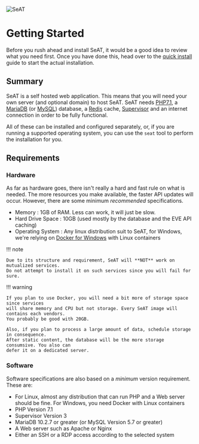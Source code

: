 ![SeAT](https://i.imgur.com/aPPOxSK.png)

# Getting Started

Before you rush ahead and install SeAT, it would be a good idea to review what you need first. Once you have done this,
head over to the [quick install](quick_install/) guide to start the actual installation.

## Summary
SeAT is a self hosted web application. This means that you will need your own server (and optional domain) to host SeAT. SeAT needs [PHP7.1](http://php.net/), a [MariaDB](https://mariadb.org/) (or [MySQL](https://www.mysql.com/)) database, a [Redis](https://redis.io/) cache, [Supervisor](http://supervisord.org/) and an internet connection in order to be fully functional.

All of these can be installed and configured separately, or, if you are running a supported operating system, you can use the `seat` tool to perform the installation for you.

## Requirements

### Hardware
As far as hardware goes, there isn't really a hard and fast rule on what is needed. The more resources you make available, the faster API updates will occur. However, there are some minimum *recommended* specifications.

- Memory            : 1GB of RAM. Less can work, it will just be slow.
- Hard Drive Space  : 10GB (used mostly by the database and the EVE API caching)
- Operating System : Any linux distribution suit to SeAT, for Windows, we're relying on [Docker for Windows](https://docs.docker.com/docker-for-windows/) with Linux containers

!!! note

    Due to its structure and requirement, SeAT will **NOT** work on mutualized services.
    Do not attempt to install it on such services since you will fail for sure.

!!! warning

    If you plan to use Docker, you will need a bit more of storage space since services
    will share memory and CPU but not storage. Every SeAT image will contains each vendors.
    You probably be good with 20GB.
    
    Also, if you plan to process a large amount of data, schedule storage in consequence.
    After static content, the database will be the more storage consumsive. You also can
    defer it on a dedicated server.

### Software
Software specifications are also based on a *minimum* version requirement. These are:

- For Linux, almost any distribution that can run PHP and a Web server should be fine. For Windows, you need Docker with Linux containers
- PHP Version 7.1
- Supervisor Version 3
- MariaDB 10.2.7 or greater (or MySQL Version 5.7 or greater)
- A Web server such as Apache or Nginx
- Either an SSH or a RDP access according to the selected system
